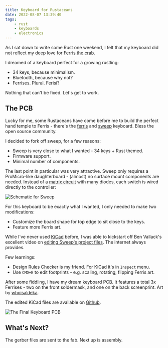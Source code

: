 ```yaml
---
title: Keyboard for Rustaceans
date: 2022-08-07 13:39:40
tags:
    - rust
    - keyboards
    - electronics
---
```


As I sat down to write some Rust one weekend, I felt that my keyboard did not
reflect my deep love for [Ferris the crab](https://rustacean.net/).

I dreamed of a keyboard perfect for a growing rustling:

- 34 keys, because minimalism.
- Bluetooth, because why not?
- Ferrises. Plural. Ferisi?

Nothing that can't be fixed. Let's get to work.

## The PCB

Lucky for me, some Rustaceans have come before me to build the perfect hand
temple to Ferris - there's the
[ferris](https://github.com/pierrechevalier83/ferris) and
[sweep](https://github.com/davidphilipbarr/Sweep) keyboard. Bless the open
source community.

I decided to fork off sweep, for a few reasons:

- Sweep is very close to what I wanted - 34 keys + Rust themed.
- Firmware support.
- Minimal number of components.

The last point in particular was very attractive. Sweep only requires a
ProMicro-like daughterboard - (almost) no surface mount components are needed.
Instead of a [matrix circuit](https://docs.qmk.fm/#/how_a_matrix_works) with
many diodes, each switch is wired directly to the controller:

![Schematic for Sweep](/img/ferris-keyboard-schematic.png)

For this keyboard to be exactly what I wanted, I only needed to make two
modifications:

- Customize the board shape for top edge to sit close to the keys.
- Feature more Ferris art.

While I've never used [KiCad](https://www.kicad.org/) before, I was able to
kickstart off Ben Vallack's excellent video on [editing Sweep's project
files](https://www.youtube.com/watch?v=JqpBKuEVinw). The internet always
provides.

Few learnings:

- Design Rules Checker is my friend. For KiCad it's in `Inspect` menu.
- Use `CMD+E` to edit footprints - e.g. scaling, rotating, flipping Ferris art.

After some fiddling, I have my dream keyboard PCB. It features a total 3x
Ferrises - two on the front soldermask, and one on the back screenprint. Art by
[whoisaldeka](https://twitter.com/whoisaldeka).

The edited KiCad files are available on
[Github](https://github.com/imlzo/Sweep).

![The Final Keyboard PCB](/img/ferris-keyboard-render.png)

## What's Next?

The gerber files are sent to the fab. Next up is assembly.

